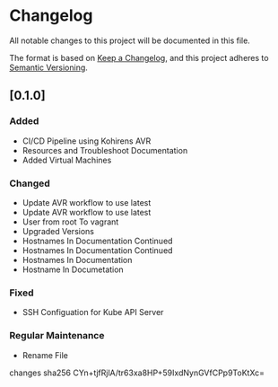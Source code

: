 # Changelog

All notable changes to this project will be documented in this file.

The format is based on [Keep a Changelog](https://keepachangelog.com/en/1.0.0/),
and this project adheres to [Semantic Versioning](https://semver.org/spec/v2.0.0.html).

## [0.1.0]

### Added

- CI/CD Pipeline using Kohirens AVR
- Resources and Troubleshoot Documentation
- Added Virtual Machines

### Changed

- Update AVR workflow to use latest
- Update AVR workflow to use latest
- User from root To vagrant
- Upgraded Versions
- Hostnames In Documentation Continued
- Hostnames In Documentation Continued
- Hostnames In Documentation
- Hostname In Documetation

### Fixed

- SSH Configuation for Kube API Server

### Regular Maintenance

- Rename File

changes sha256 CYn+tjfRjlA/tr63xa8HP+59IxdNynGVfCPp9ToKtXc=
